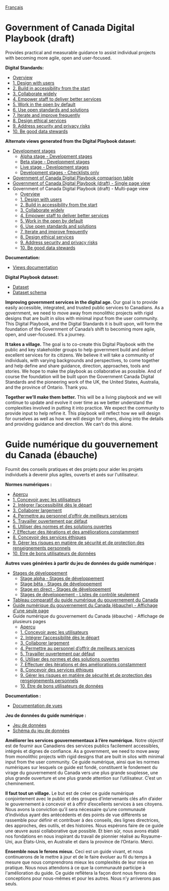 <!-- markdownlint-disable MD041 -->
[Français](#user-content-guide-numérique-du-gouvernement-du-canada-ébauche)
<!-- markdownlint-enable MD041 -->

# Government of Canada Digital Playbook (draft)

Provides practical and measurable guidance to assist individual projects with becoming more agile, open and user-focused.

**Digital Standards:**

- [Overview](https://canada-ca.github.io/digital-playbook-guide-numerique/en/overview.html)
- [1. Design with users](https://canada-ca.github.io/digital-playbook-guide-numerique/en/1-design-with-users.html)
- [2. Build in accessibility from the start](https://canada-ca.github.io/digital-playbook-guide-numerique/en/2-build-in-accessibility-from-start.html)
- [3. Collaborate widely](https://canada-ca.github.io/digital-playbook-guide-numerique/en/3-collaborate-widely.html)
- [4. Empower staff to deliver better services](https://canada-ca.github.io/digital-playbook-guide-numerique/en/4-empower-staff-deliver-better-services.html)
- [5. Work in the open by default](https://canada-ca.github.io/digital-playbook-guide-numerique/en/5-work-in-open-by-default.html)
- [6. Use open standards and solutions](https://canada-ca.github.io/digital-playbook-guide-numerique/en/6-use-open-standards-solutions.html)
- [7. Iterate and improve frequently](https://canada-ca.github.io/digital-playbook-guide-numerique/en/7-iterate-improve-frequently.html)
- [8. Design ethical services](https://canada-ca.github.io/digital-playbook-guide-numerique/en/8-design-ethical-services.html)
- [9. Address security and privacy risks](https://canada-ca.github.io/digital-playbook-guide-numerique/en/9-address-security-privacy-risks.html)
- [10. Be good data stewards](https://canada-ca.github.io/digital-playbook-guide-numerique/en/10-be-good-data-stewards.html)

**Alternate views generated from the Digital Playbook dataset:**

- [Development stages](https://canada-ca.github.io/digital-playbook-guide-numerique/views/development-stages/en/development-stages.html)
  - [Alpha stage - Development stages](https://canada-ca.github.io/digital-playbook-guide-numerique/views/development-stages/en/alpha.html)
  - [Beta stage - Development stages](https://canada-ca.github.io/digital-playbook-guide-numerique/views/development-stages/en/beta.html)
  - [Live stage - Development stages](https://canada-ca.github.io/digital-playbook-guide-numerique/views/development-stages/en/live.html)
  - [Development stages - Checklists only](https://canada-ca.github.io/digital-playbook-guide-numerique/views/development-stages/en/development-stages-checklists-only.html)
- [Government of Canada Digital Playbook comparison table](https://canada-ca.github.io/digital-playbook-guide-numerique/views/comparison/en/gc-digital-playbook-comparison-table.html)
- [Government of Canada Digital Playbook (draft) - Single page view](https://canada-ca.github.io/digital-playbook-guide-numerique/views/single-page/en/digital-playbook.html)
- Government of Canada Digital Playbook (draft) - Multi-page view
  - [Overview](https://canada-ca.github.io/digital-playbook-guide-numerique/views/standards/en/overview.html)
  - [1. Design with users](https://canada-ca.github.io/digital-playbook-guide-numerique/views/standards/en/1-design-with-users.html)
  - [2. Build in accessibility from the start](https://canada-ca.github.io/digital-playbook-guide-numerique/views/standards/en/2-build-in-accessibility-from-start.html)
  - [3. Collaborate widely](https://canada-ca.github.io/digital-playbook-guide-numerique/views/standards/en/3-collaborate-widely.html)
  - [4. Empower staff to deliver better services](https://canada-ca.github.io/digital-playbook-guide-numerique/views/standards/en/4-empower-staff-deliver-better-services.html)
  - [5. Work in the open by default](https://canada-ca.github.io/digital-playbook-guide-numerique/views/standards/en/5-work-in-open-by-default.html)
  - [6. Use open standards and solutions](https://canada-ca.github.io/digital-playbook-guide-numerique/views/standards/en/6-use-open-standards-solutions.html)
  - [7. Iterate and improve frequently](https://canada-ca.github.io/digital-playbook-guide-numerique/views/standards/en/7-iterate-improve-frequently.html)
  - [8. Design ethical services](https://canada-ca.github.io/digital-playbook-guide-numerique/views/standards/en/8-design-ethical-services.html)
  - [9. Address security and privacy risks](https://canada-ca.github.io/digital-playbook-guide-numerique/views/standards/en/9-address-security-privacy-risks.html)
  - [10. Be good data stewards](https://canada-ca.github.io/digital-playbook-guide-numerique/views/standards/en/10-be-good-data-stewards.html)

**Documentation:**

- [Views documentation](https://canada-ca.github.io/digital-playbook-guide-numerique/docs/en/views.html)

**Digital Playbook dataset:**

- [Dataset](https://github.com/canada-ca/digital-playbook-guide-numerique/blob/master/_data/playbook.json)
- [Dataset schema](https://github.com/canada-ca/digital-playbook-guide-numerique/blob/master/_data/playbook_schema.json)

**Improving government services in the digital age.** Our goal is to provide easily accessible, integrated, and trusted public services to Canadians. As a government, we need to move away from monolithic projects with rigid designs that are built in silos with minimal input from the user community. This Digital Playbook, and the Digital Standards it is built upon, will form the foundation of the Government of Canada’s shift to becoming more agile, open, and user-focused. It’s a journey.

**It takes a village.** The goal is to co-create this Digital Playbook with the public and key stakeholder groups to help government build and deliver excellent services for its citizens. We believe it will take a community of individuals, with varying backgrounds and perspectives, to come together and help define and share guidance, direction, approaches, tools and stories. We hope to make the playbook as collaborative as possible. And of course the foundation will be built upon the Government Canada Digital Standards and the pioneering work of the UK, the United States, Australia, and the province of Ontario. Thank you.

**Together we’ll make them better.** This will be a living playbook and we will continue to update and evolve it over time as we better understand the complexities involved in putting it into practice. We expect the community to provide input to help refine it. This playbook will reflect how we will design for ourselves as well as how we will design for others, diving into the details and providing guidance and direction. We can’t do this alone.

# Guide numérique du gouvernement du Canada (ébauche)

Fournit des conseils pratiques et des projets pour aider les projets individuels à devenir plus agiles, ouverts et axés sur l'utilisateur.

**Normes numériques&#160;:**

- [Aperçu](https://canada-ca.github.io/digital-playbook-guide-numerique/fr/apercu.html)
- [1. Concevoir avec les utilisateurs](https://canada-ca.github.io/digital-playbook-guide-numerique/fr/1-concevoir-avec-utilisateurs.html)
- [2. Intégrer l’accessibilité dès le départ](https://canada-ca.github.io/digital-playbook-guide-numerique/fr/2-integrer-accessibilite-des-depart.html)
- [3. Collaborer largement](https://canada-ca.github.io/digital-playbook-guide-numerique/fr/3-collaborer-largement.html)
- [4. Permettre au personnel d’offrir de meilleurs services](https://canada-ca.github.io/digital-playbook-guide-numerique/fr/4-permettre-personnel-offrir-meilleurs-services.html)
- [5. Travailler ouvertement par défaut](https://canada-ca.github.io/digital-playbook-guide-numerique/fr/5-travailler-ouvertement-par-defaut.html)
- [6. Utiliser des normes et des solutions ouvertes](https://canada-ca.github.io/digital-playbook-guide-numerique/fr/6-utiliser-normes-solutions-ouvertes.html)
- [7. Effectuer des itérations et des améliorations constamment](https://canada-ca.github.io/digital-playbook-guide-numerique/fr/7-effectuer-iterations-ameliorations-constamment.html)
- [8. Concevoir des services éthiques](https://canada-ca.github.io/digital-playbook-guide-numerique/fr/8-concevoir-services-ethiques.html)
- [9. Gérer les risques en matière de sécurité et de protection des renseignements personnels](https://canada-ca.github.io/digital-playbook-guide-numerique/fr/9-gerer-risques-matiere-securite-protection-renseignements-personnels.html)
- [10. Être de bons utilisateurs de données](https://canada-ca.github.io/digital-playbook-guide-numerique/fr/10-etre-bons-utilisateurs-donnees.html)

**Autres vues générées à partir du jeu de données du guide numérique&#160;:**

- [Stages de développement](https://canada-ca.github.io/digital-playbook-guide-numerique/views/development-stages/fr/stages-developpement.html)
  - [Stage alpha - Stages de développement](https://canada-ca.github.io/digital-playbook-guide-numerique/views/development-stages/fr/alpha.html)
  - [Stage bêta - Stages de développement](https://canada-ca.github.io/digital-playbook-guide-numerique/views/development-stages/fr/beta.html)
  - [Stage en direct - Stages de développement](https://canada-ca.github.io/digital-playbook-guide-numerique/views/development-stages/fr/en-direct.html)
  - [Stages de développement - Listes de contrôle seulement](https://canada-ca.github.io/digital-playbook-guide-numerique/views/development-stages/fr/stages-developpement-listes-controle-seulement.html)
- [Tableau comparatif du guide numérique du gouvernement du Canada](https://canada-ca.github.io/digital-playbook-guide-numerique/views/comparison/fr/tableau-comparatif-guide-numerique-gc.html)
- [Guide numérique du gouvernement du Canada (ébauche) - Affichage d'une seule page](https://canada-ca.github.io/digital-playbook-guide-numerique/views/single-page/fr/guide-numerique.html)
- Guide numérique du gouvernement du Canada (ébauche) - Affichage de plusieurs pages
  - [Aperçu](https://canada-ca.github.io/digital-playbook-guide-numerique/views/standards/fr/apercu.html)
  - [1. Concevoir avec les utilisateurs](https://canada-ca.github.io/digital-playbook-guide-numerique/views/standards/fr/1-concevoir-avec-utilisateurs.html)
  - [2. Intégrer l’accessibilité dès le départ](https://canada-ca.github.io/digital-playbook-guide-numerique/views/standards/fr/2-integrer-accessibilite-des-depart.html)
  - [3. Collaborer largement](https://canada-ca.github.io/digital-playbook-guide-numerique/views/standards/fr/3-collaborer-largement.html)
  - [4. Permettre au personnel d’offrir de meilleurs services](https://canada-ca.github.io/digital-playbook-guide-numerique/views/standards/fr/4-permettre-personnel-offrir-meilleurs-services.html)
  - [5. Travailler ouvertement par défaut](https://canada-ca.github.io/digital-playbook-guide-numerique/views/standards/fr/5-travailler-ouvertement-par-defaut.html)
  - [6. Utiliser des normes et des solutions ouvertes](https://canada-ca.github.io/digital-playbook-guide-numerique/views/standards/fr/6-utiliser-normes-solutions-ouvertes.html)
  - [7. Effectuer des itérations et des améliorations constamment](https://canada-ca.github.io/digital-playbook-guide-numerique/views/standards/fr/7-effectuer-iterations-ameliorations-constamment.html)
  - [8. Concevoir des services éthiques](https://canada-ca.github.io/digital-playbook-guide-numerique/views/standards/fr/8-concevoir-services-ethiques.html)
  - [9. Gérer les risques en matière de sécurité et de protection des renseignements personnels](https://canada-ca.github.io/digital-playbook-guide-numerique/views/standards/fr/9-gerer-risques-matiere-securite-protection-renseignements-personnels.html)
  - [10. Être de bons utilisateurs de données](https://canada-ca.github.io/digital-playbook-guide-numerique/views/standards/fr/10-etre-bons-utilisateurs-donnees.html)

**Documentation :**

- [Documentation de vues](https://canada-ca.github.io/digital-playbook-guide-numerique/docs/fr/vues.html)

**Jeu de données du guide numérique&#160;:**

- [Jeu de données](https://github.com/canada-ca/digital-playbook-guide-numerique/blob/master/_data/guide.json)
- [Schéma du jeu de données](https://github.com/canada-ca/digital-playbook-guide-numerique/blob/master/_data/guide_schema.json)

**Améliorer les services gouvernementaux à l’ère numérique.** Notre objectif est de fournir aux Canadiens des services publics facilement accessibles, intégrés et dignes de confiance. As a government, we need to move away from monolithic projects with rigid designs that are built in silos with minimal input from the user community. Ce guide numérique, ainsi que les normes numériques sur lesquels ce guide est fondé, constituent le fondement du virage du gouvernement du Canada vers une plus grande souplesse, une plus grande ouverture et une plus grande attention sur l’utilisateur. C’est un cheminement.

**Il faut tout un village.** Le but est de créer ce guide numérique conjointement avec le public et des groupes d’intervenants clés afin d’aider le gouvernement à concevoir et à offrir d’excellents services à ses citoyens. Nous avons la conviction qu’il sera nécessaire qu’une communauté d’individus ayant des antécédents et des points de vue différents se rassemble pour définir et contribuer à des conseils, des lignes directrices, des approches, des outils, et des histoires. Nous espérons faire de ce guide une œuvre aussi collaborative que possible. Et bien sûr, nous avons établi nos fondations en nous inspirant du travail de pionnier réalisé au Royaume-Uni, aux États-Unis, en Australie et dans la province de l’Ontario. Merci.

**Ensemble nous le ferons mieux.** Ceci est un guide vivant, et nous continuerons de le mettre à jour et de le faire évoluer au fil du temps à mesure que nous comprendrons mieux les complexités de leur mise en pratique. Nous nous attendons à ce que la communauté participe à l'amélioration du guide. Ce guide reflètera la façon dont nous ferons des conceptions pour nous-mêmes et pour les autres. Nous n’y arriverons pas seuls.
